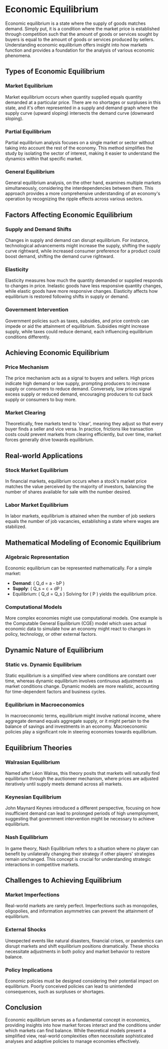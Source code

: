 # Economic Equilibrium

Economic equilibrium is a state where the supply of goods matches demand. Simply put, it is a condition where the market price is established through competition such that the amount of goods or services sought by buyers is equal to the amount of goods or services produced by sellers. Understanding economic equilibrium offers insight into how markets function and provides a foundation for the analysis of various economic phenomena.

## Types of Economic Equilibrium

### Market Equilibrium
Market equilibrium occurs when quantity supplied equals quantity demanded at a particular price. There are no shortages or surpluses in this state, and it's often represented in a supply and demand graph where the supply curve (upward sloping) intersects the demand curve (downward sloping).

### Partial Equilibrium
Partial equilibrium analysis focuses on a single market or sector without taking into account the rest of the economy. This method simplifies the study by isolating the sector of interest, making it easier to understand the dynamics within that specific market.

### General Equilibrium
General equilibrium analysis, on the other hand, examines multiple markets simultaneously, considering the interdependencies between them. This approach provides a more comprehensive understanding of an economy's operation by recognizing the ripple effects across various sectors.

## Factors Affecting Economic Equilibrium

### Supply and Demand Shifts
Changes in supply and demand can disrupt equilibrium. For instance, technological advancements might increase the supply, shifting the supply curve rightward, while increased consumer preference for a product could boost demand, shifting the demand curve rightward.

### Elasticity
Elasticity measures how much the quantity demanded or supplied responds to changes in price. Inelastic goods have less responsive quantity changes, while elastic goods have more responsive changes. Elasticity affects how equilibrium is restored following shifts in supply or demand.

### Government Intervention
Government policies such as taxes, subsidies, and price controls can impede or aid the attainment of equilibrium. Subsidies might increase supply, while taxes could reduce demand, each influencing equilibrium conditions differently.

## Achieving Economic Equilibrium

### Price Mechanism
The price mechanism acts as a signal to buyers and sellers. High prices indicate high demand or low supply, prompting producers to increase supply or consumers to reduce demand. Conversely, low prices signal excess supply or reduced demand, encouraging producers to cut back supply or consumers to buy more.

### Market Clearing
Theoretically, free markets tend to 'clear', meaning they adjust so that every buyer finds a seller and vice versa. In practice, frictions like transaction costs could prevent markets from clearing efficiently, but over time, market forces generally drive towards equilibrium.

## Real-world Applications

### Stock Market Equilibrium
In financial markets, equilibrium occurs when a stock's market price matches the value perceived by the majority of investors, balancing the number of shares available for sale with the number desired.

### Labor Market Equilibrium
In labor markets, equilibrium is attained when the number of job seekers equals the number of job vacancies, establishing a state where wages are stabilized.

## Mathematical Modeling of Economic Equilibrium

### Algebraic Representation
Economic equilibrium can be represented mathematically. For a simple market:
- **Demand**: \( Q_d = a - bP \)
- **Supply**: \( Q_s = c + dP \)
- Equilibrium: \( Q_d = Q_s \)
Solving for \( P \) yields the equilibrium price.

### Computational Models
More complex economies might use computational models. One example is the Computable General Equilibrium (CGE) model which uses actual economic data to simulate how an economy might react to changes in policy, technology, or other external factors.

## Dynamic Nature of Equilibrium

### Static vs. Dynamic Equilibrium
Static equilibrium is a simplified view where conditions are constant over time, whereas dynamic equilibrium involves continuous adjustments as market conditions change. Dynamic models are more realistic, accounting for time-dependent factors and business cycles.

### Equilibrium in Macroeconomics
In macroeconomic terms, equilibrium might involve national income, where aggregate demand equals aggregate supply, or it might pertain to the balance of savings and investments in an economy. Macroeconomic policies play a significant role in steering economies towards equilibrium.

## Equilibrium Theories

### Walrasian Equilibrium
Named after Léon Walras, this theory posits that markets will naturally find equilibrium through the auctioneer mechanism, where prices are adjusted iteratively until supply meets demand across all markets.

### Keynesian Equilibrium
John Maynard Keynes introduced a different perspective, focusing on how insufficient demand can lead to prolonged periods of high unemployment, suggesting that government intervention might be necessary to achieve equilibrium.

### Nash Equilibrium
In game theory, Nash Equilibrium refers to a situation where no player can benefit by unilaterally changing their strategy if other players' strategies remain unchanged. This concept is crucial for understanding strategic interactions in competitive markets.

## Challenges to Achieving Equilibrium

### Market Imperfections
Real-world markets are rarely perfect. Imperfections such as monopolies, oligopolies, and information asymmetries can prevent the attainment of equilibrium.

### External Shocks
Unexpected events like natural disasters, financial crises, or pandemics can disrupt markets and shift equilibrium positions dramatically. These shocks necessitate adjustments in both policy and market behavior to restore balance.

### Policy Implications
Economic policies must be designed considering their potential impact on equilibrium. Poorly conceived policies can lead to unintended consequences, such as surpluses or shortages.

## Conclusion

Economic equilibrium serves as a fundamental concept in economics, providing insights into how market forces interact and the conditions under which markets can find balance. While theoretical models present a simplified view, real-world complexities often necessitate sophisticated analyses and adaptive policies to manage economies effectively.